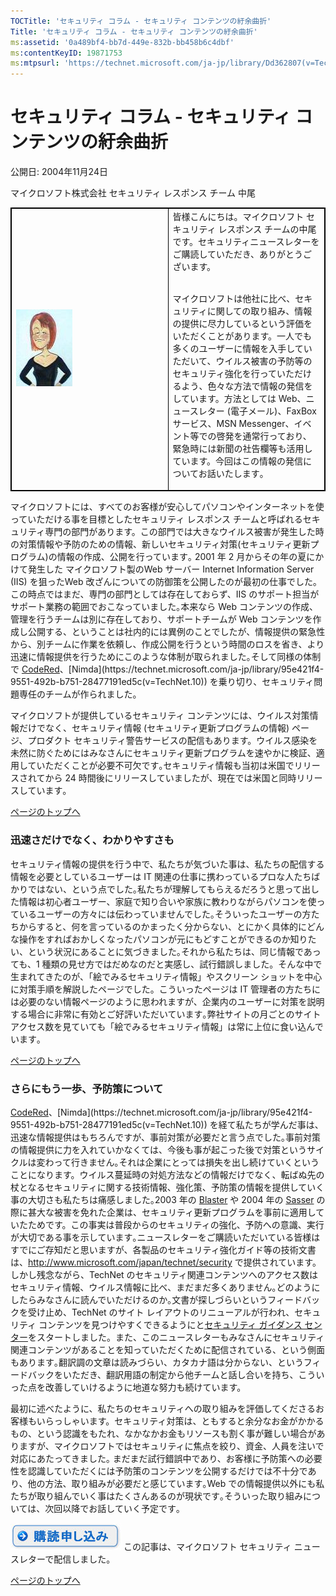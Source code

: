 ```yaml
---
TOCTitle: 'セキュリティ コラム - セキュリティ コンテンツの紆余曲折'
Title: 'セキュリティ コラム - セキュリティ コンテンツの紆余曲折'
ms:assetid: '0a489bf4-bb7d-449e-832b-bb458b6c4dbf'
ms:contentKeyID: 19871753
ms:mtpsurl: 'https://technet.microsoft.com/ja-jp/library/Dd362807(v=TechNet.10)'
---
```


セキュリティ コラム - セキュリティ コンテンツの紆余曲折
=======================================================

公開日: 2004年11月24日

マイクロソフト株式会社 セキュリティ レスポンス チーム 中尾

<p> </p>
<table style="border:1px solid black;">
<colgroup>
<col width="50%" />
<col width="50%" />
</colgroup>
<tbody>
<tr class="odd">
<td style="border:1px solid black;"><img src="images/Dd362807.nakao_90x123(ja-jp,TechNet.10).jpg" /></td>
<td style="border:1px solid black;">皆様こんにちは。マイクロソフト セキュリティ レスポンス チームの中尾です。セキュリティニュースレターをご購読していただき、ありがとうございます。<br />
<br />

<p>マイクロソフトは他社に比べ、セキュリティに関しての取り組み、情報の提供に尽力しているという評価をいただくことがあります。一人でも多くのユーザーに情報を入手していただいて、ウイルス被害の予防等のセキュリティ強化を行っていただけるよう、色々な方法で情報の発信をしています。方法としては Web、ニュースレター (電子メール)、FaxBoxサービス、MSN Messenger、イベント等での啓発を通常行っており、緊急時には新聞の社告欄等も活用しています。今回はこの情報の発信についてお話いたします｡</p></td>
</tr>
</tbody>
</table>
<p> </p>

マイクロソフトには、すべてのお客様が安心してパソコンやインターネットを使っていただける事を目標としたセキュリティ レスポンス チームと呼ばれるセキュリティ専門の部門があります。この部門では大きなウイルス被害が発生した時の対策情報や予防のための情報、新しいセキュリティ対策(セキュリティ更新プログラム)の情報の作成、公開を行っています｡ 2001 年 2 月からその年の夏にかけて発生した マイクロソフト製のWeb サーバー Internet Information Server (IIS) を狙ったWeb 改ざんについての防御策を公開したのが最初の仕事でした｡この時点ではまだ、専門の部門としては存在しておらず、IIS のサポート担当がサポート業務の範囲でおこなっていました｡本来なら Web コンテンツの作成、管理を行うチームは別に存在しており、サポートチームが Web コンテンツを作成し公開する、ということは社内的には異例のことでしたが、情報提供の緊急性から、別チームに作業を依頼し、作成公開を行うという時間のロスを省き、より迅速に情報提供を行うためにこのような体制が取られました｡そして同様の体制で [CodeRed](https://technet.microsoft.com/ja-jp/library/6f2181fc-63dc-47ba-bef8-274dcf46e2f5(v=TechNet.10))、[Nimda](https://technet.microsoft.com/ja-jp/library/95e421f4-9551-492b-b751-28477191ed5c(v=TechNet.10)) を乗り切り、セキュリティ問題専任のチームが作られました。

マイクロソフトが提供しているセキュリティ コンテンツには、ウイルス対策情報だけでなく、セキュリティ情報 (セキュリティ更新プログラムの情報) ページ、プロダクト セキュリティ警告サービスの配信もあります。ウイルス感染を未然に防ぐためにはみなさんにセキュリティ更新プログラムを速やかに検証、適用していただくことが必要不可欠です｡セキュリティ情報も当初は米国でリリースされてから 24 時間後にリリースしていましたが、現在では米国と同時リリースしています｡

[](#mainsection)[ページのトップへ](#mainsection)

### 迅速さだけでなく、わかりやすさも

セキュリティ情報の提供を行う中で、私たちが気づいた事は、私たちの配信する情報を必要としているユーザーは IT 関連の仕事に携わっているプロな人たちばかりではない、という点でした｡私たちが理解してもらえるだろうと思って出した情報は初心者ユーザー、家庭で知り合いや家族に教わりながらパソコンを使っているユーザーの方々には伝わっていませんでした｡そういったユーザーの方たちからすると、何を言っているのかまったく分からない、とにかく具体的にどんな操作をすればおかしくなったパソコンが元にもどすことができるのか知りたい、という状況にあることに気づきました｡それから私たちは、同じ情報であっても、1 種類の見せ方ではだめなのだと実感し、試行錯誤しました。そんな中で生まれてきたのが、「絵でみるセキュリティ情報」やスクリーン ショットを中心に対策手順を解説したページでした。こういったページは IT 管理者の方たちには必要のない情報ページのように思われますが、企業内のユーザーに対策を説明する場合に非常に有効とご好評いただいています｡弊社サイトの月ごとのサイト アクセス数を見ていても「絵でみるセキュリティ情報」は常に上位に食い込んでいます｡

[](#mainsection)[ページのトップへ](#mainsection)

### さらにもう一歩、予防策について

[CodeRed](https://technet.microsoft.com/ja-jp/library/6f2181fc-63dc-47ba-bef8-274dcf46e2f5(v=TechNet.10))、[Nimda](https://technet.microsoft.com/ja-jp/library/95e421f4-9551-492b-b751-28477191ed5c(v=TechNet.10)) を経て私たちが学んだ事は、迅速な情報提供はもちろんですが、事前対策が必要だと言う点でした｡事前対策の情報提供に力を入れていかなくては、今後も事が起こった後で対策というサイクルは変わって行きません｡それは企業にとっては損失を出し続けていくということになります。ウイルス蔓延時の対処方法などの情報だけでなく、転ばぬ先の杖となるセキュリティに関する技術情報、強化策、予防策の情報を提供していく事の大切さも私たちは痛感しました｡2003 年の [Blaster](https://technet.microsoft.com/ja-jp/library/4c748477-4337-4f1a-89c5-000801bad760(v=TechNet.10)) や 2004 年の [Sasser](https://technet.microsoft.com/ja-jp/library/a05fb03d-e7ff-40fd-8e72-936b148a3be8(v=TechNet.10)) の際に甚大な被害を免れた企業は、セキュリティ更新プログラムを事前に適用していたためです。この事実は普段からのセキュリティの強化、予防への意識、実行が大切である事を示しています｡ニュースレターをご購読いただいている皆様はすでにご存知だと思いますが、各製品のセキュリティ強化ガイド等の技術文書は、<http://www.microsoft.com/japan/technet/security> で提供されています。しかし残念ながら、TechNet のセキュリティ関連コンテンツへのアクセス数はセキュリティ情報、ウイルス情報に比べ、まだまだ多くありません｡どのようにしたらみなさんに読んでいただけるのか｡文書が探しづらいというフィードバックを受け止め、TechNet のサイト レイアウトのリニューアルが行われ、セキュリティ コンテンツを見つけやすくできるようにと[セキュリティ ガイダンス センター](http://www.microsoft.com/japan/security/guidance/default.mspx)をスタートしました。また、このニュースレターもみなさんにセキュリティ関連コンテンツがあることを知っていただくために配信されている、という側面もあります｡翻訳調の文章は読みづらい、カタカナ語は分からない、というフィードバックをいただき、翻訳用語の制定から他チームと話し合いを持ち、こういった点を改善していけるように地道な努力も続けています。

最初に述べたように、私たちのセキュリティへの取り組みを評価してくださるお客様もいらっしゃいます。セキュリティ対策は、ともすると余分なお金がかかるもの、という認識をもたれ、なかなかお金もリソースも割く事が難しい場合がありますが、マイクロソフトではセキュリティに焦点を絞り、資金、人員を注いで対応にあたってきました｡ まだまだ試行錯誤中であり、お客様に予防策への必要性を認識していただくには予防策のコンテンツを公開するだけでは不十分であり、他の方法、取り組みが必要だと感じています｡Web での情報提供以外にも私たちが取り組んでいく事はたくさんあるのが現状です｡そういった取り組みについては、次回以降でお話していく予定です｡

[![](images/Dd362807.btn_reg_today(ja-jp,TechNet.10).jpg)](https://technet.microsoft.com/ja-jp/library/d2607610-3137-420b-9bbf-2552bec68922(v=TechNet.10))
この記事は、マイクロソフト セキュリティ ニュースレターで配信しました。

[](#mainsection)[ページのトップへ](#mainsection)
